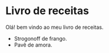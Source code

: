 # Livro de receitas

Olá! bem vindo ao meu livro de receitas.

 - Strogonoff de frango.
 - Pavê de amora.